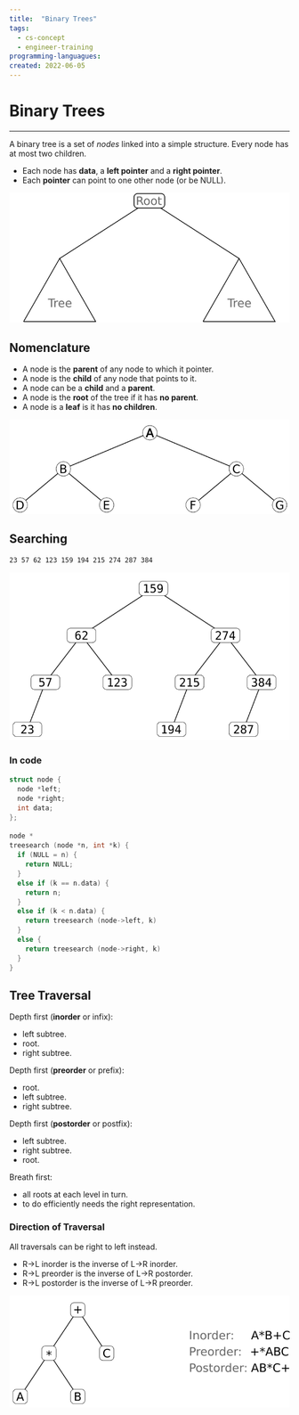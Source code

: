 ```yaml
---
title:  "Binary Trees"
tags:
  - cs-concept
  - engineer-training
programming-languagues:
created: 2022-06-05
---
```

# Binary Trees
---
A binary tree is a set of _nodes_ linked into a simple structure. Every node has at most two children.

- Each node has **data**, a **left pointer** and a **right pointer**.
- Each **pointer** can point to one other node (or be NULL).

![](/notes/images/binary-tree.png)

## Nomenclature
- A node is the **parent** of any node to which it pointer.
- A node is the **child** of any node that points to it.
- A node can be a **child** and a **parent**.
- A node is the **root** of the tree if it has **no parent**.
- A node is a **leaf** is it has **no children**.

![](/notes/images/binary-tree-example.png)

## Searching
```bash
23 57 62 123 159 194 215 274 287 384
```
![](/notes/images/binary-tree-search.png)

### In code
```c
struct node {
  node *left;
  node *right;
  int data;
};

node *
treesearch (node *n, int *k) {
  if (NULL = n) {
    return NULL;
  }
  else if (k == n.data) {
    return n;
  }
  else if (k < n.data) {
    return treesearch (node->left, k)
  }
  else {
    return treesearch (node->right, k)
  }
}
```

## Tree Traversal
Depth first (**inorder** or infix):
- left subtree.
- root.
- right subtree.

 Depth first (**preorder** or prefix):
 - root.
 - left subtree.
 - right subtree.

Depth first (**postorder** or postfix):
- left subtree.
- right subtree.
- root.

Breath first:
- all roots at each level in turn.
- to do efficiently needs the right representation.

### Direction of Traversal
All traversals can be right to left instead.

- R->L inorder is the inverse of L->R inorder.
- R->L preorder is the inverse of L->R postorder.
- R->L postorder is the inverse of L->R preorder.

![](/notes/images/binary-tree-expr.png)

